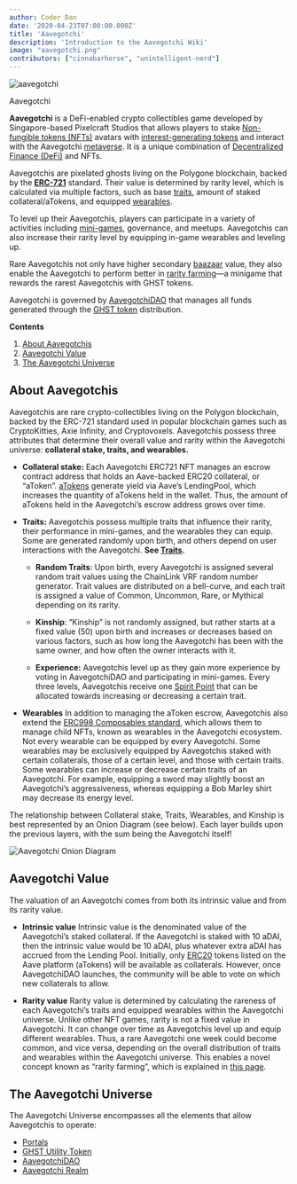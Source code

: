 ```yaml
---
author: Coder Dan
date: '2020-04-23T07:00:00.000Z'
title: 'Aavegotchi'
description: 'Introduction to the Aavegotchi Wiki'
image: "aavegotchi.png"
contributors: ["cinnabarhorse", "unintelligent-nerd"]
---
```


<div class="headerImageContainer">
<img class="headerImage" src="/aavegotchi.png" alt="aavegotchi" />
<p class="headerImageText">Aavegotchi</p>
</div>

**Aavegotchi** is a DeFi-enabled crypto collectibles game developed by Singapore-based Pixelcraft Studios that allows players to stake [Non-fungible tokens (NFTs)](/glossary#non-fungible-token) avatars with [interest-generating tokens](/spirit-force) and interact with the Aavegotchi [metaverse](/gotchiverse). It is a unique combination of [Decentralized Finance (DeFi)](/glossary#defi-101) and NFTs.

Aavegotchis are pixelated ghosts living on the Polygone blockchain, backed by the [**ERC-721**](/glossary#erc-721) standard. Their value is determined by rarity level, which is calculated via multiple factors, such as base [traits](/traits), amount of staked collateral/aTokens, and equipped [wearables](/wearables).

To level up their Aavegotchis, players can participate in a variety of activities including [mini-games](/minigames), governance, and meetups. Aavegotchis can also increase their rarity level by equipping in-game wearables and leveling up. 

Rare Aavegotchis not only have higher secondary [baazaar](/baazaar) value, they also enable the Aavegotchi to perform better in [rarity farming](/rarity-farming)—a minigame that rewards the rarest Aavegotchis with GHST tokens. 

Aavegotchi is governed by [AavegotchiDAO](/dao) that manages all funds generated through the [GHST token](/ghst) distribution.

<div class="contentsBox">

**Contents**

<ol>
<li><a href=#about-aavegotchis>About Aavegotchis</a></li>
<li><a href=#aavegotchi-value>Aavegotchi Value</a></li>
<li><a href=#the-aavegotchi-universe>The Aavegotchi Universe</a></li>
</ol>

</div>

## About Aavegotchis
Aavegotchis are rare crypto-collectibles living on the Polygon blockchain, backed by the ERC-721 standard used in popular blockchain games such as CryptoKitties, Axie Infinity, and Cryptovoxels. Aavegotchis possess three attributes that determine their overall value and rarity within the Aavegotchi universe: **collateral stake, traits, and wearables.**

*  **Collateral stake:**
 Each Aavegotchi ERC721 NFT manages an escrow contract address that holds an Aave-backed ERC20 collateral, or “aToken”. [aTokens](/spirit-force) generate yield via Aave’s LendingPool, which increases the quantity of aTokens held in the wallet. Thus, the amount of aTokens held in the Aavegotchi’s escrow address grows over time. 


*  **Traits:**
Aavegotchis possess multiple traits that influence their rarity, their performance in mini-games, and the wearables they can equip. Some are generated randomly upon birth, and others depend on user interactions with the Aavegotchi. **See [Traits](/traits).**

    * **Random Traits**: Upon birth, every Aavegotchi is assigned several random trait values using the ChainLink VRF random number generator. Trait values are distributed on a bell-curve, and each trait is assigned a value of Common, Uncommon, Rare, or Mythical depending on its rarity. 

    *  **Kinship**: “Kinship” is not randomly assigned, but rather starts at a fixed value (50) upon birth and increases or decreases based on various factors, such as how long the Aavegotchi has been with the same owner, and how often the owner interacts with it. 

    *  **Experience:** Aavegotchis level up as they gain more experience by voting in AavegotchiDAO and participating in mini-games. Every three levels, Aavegotchis receive one [Spirit Point](/glossary#spirit-point) that can be allocated towards increasing or decreasing a certain trait. 

* **Wearables**
In addition to managing the aToken escrow, Aavegotchis also extend the [ERC998 Composables standard](/glossary#erc-998), which allows them to manage child NFTs, known as wearables in the Aavegotchi ecosystem. Not every wearable can be equipped by every Aavegotchi. Some wearables may be exclusively equipped by Aavegotchis staked with certain collaterals, those of a certain level, and those with certain traits. Some wearables can increase or decrease certain traits of an Aavegotchi. For example, equipping a sword may slightly boost an Aavegotchi’s aggressiveness, whereas equipping a Bob Marley shirt may decrease its energy level.

The relationship between Collateral stake, Traits, Wearables, and Kinship is best represented by an Onion Diagram (see below). Each layer builds upon the previous layers, with the sum being the Aavegotchi itself!

<img class = "bodyImage" src = "/introduction/aavegotchi-onion-diagram.png" alt = "Aavegotchi Onion Diagram">

## Aavegotchi Value
The valuation of an Aavegotchi comes from both its intrinsic value and from its rarity value.

* **Intrinsic value**
Intrinsic value is the denominated value of the Aavegotchi’s staked collateral. If the Aavegotchi is staked with 10 aDAI, then the intrinsic value would be 10 aDAI, plus whatever extra aDAI has accrued from the Lending Pool. Initially, only [ERC20](/glossary#erc-20) tokens listed on the Aave platform (aTokens) will be available as collaterals. However, once AavegotchiDAO launches, the community will be able to vote on which new collaterals to allow. 

* **Rarity value**
Rarity value is determined by calculating the rareness of each Aavegotchi’s traits and equipped wearables within the Aavegotchi universe. Unlike other NFT games, rarity is not a fixed value in Aavegotchi. It can change over time as Aavegotchis level up and equip different wearables. Thus, a rare Aavegotchi one week could become common, and vice versa, depending on the overall distribution of traits and wearables within the Aavegotchi universe. This enables a novel concept known as “rarity farming”, which is explained in [this page](/rarity-farming).

## The Aavegotchi Universe
The Aavegotchi Universe encompasses all the elements that allow Aavegotchis to operate:
* [Portals](/portals)
* [GHST Utility Token](/ghst)
* [AavegotchiDAO](/dao)
* [Aavegotchi Realm](/gotchiverse)
